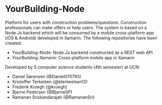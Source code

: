 # YourBuilding-Node 

Platform for users with construction problems/questions. Construction professionals can make offers or help users. The system is based on a Node.Js backend which will be consumed by a mobile cross-platform app (iOS & Android) developed in Xamarin. The following repositories have been created: 
* YourBuilding-Node: Node.Js backend constructed as a REST web API 
* YourBuilding-Xamarin: Cross-platform mobile app in Xamarin 

Developed by 5 computer science students (4th semester) at UCN:
* Daniel Sørensen (@Daniel070793)
* Kristoffer Terkelsen (@kterkeelsen12)
* Frederik Kroegh (@kroegh)
* Bjarne Pedersen (@BjarneSP)
* Ramanan Sriskandarajah (@RamananSri)   
